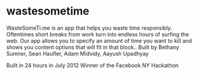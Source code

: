 wastesometime
=============

WasteSomeTi.me is an app that helps you waste time responsibly. Oftentimes short
breaks from work turn into endless hours of surfing the web. Our app allows you
to specify an amount of time you want to kill and shows you content options that
will fit in that block.. Built by Bethany Sumner, Sean Haufler, Adam Midvidy,
Aayush Upadhyay

Built in 24 hours in July 2012
Winner of the Facebook NY Hackathon
